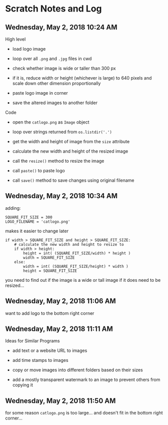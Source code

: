 # Scratch Notes and Log

## Wednesday, May 2, 2018 10:24 AM

High level

* load logo image

* loop over all `.png` and `.jpg` files in cwd

* check whether image is wide or taller than 300 px

* if it is, reduce width or height (whichever is large) to 640 pixels and scale down other dimension proportionally

* paste logo image in corner

* save the altered images to another folder

Code

* open the `catlogo.png` as `Image` object

* loop over strings returned from `os.listdir('.')`

* get the width and height of image from the `size` attribute

* calculate the new width and height of the resized image

* call the `resize()` method to resize the image

* call `paste()` to paste logo

* call `save()` method to save changes using original filename

## Wednesday, May 2, 2018 10:34 AM

adding:

	SQUARE_FIT_SIZE = 300
	LOGO_FILENAME = 'catlogo.png'

makes it easier to change later

	if width > SQUARE_FIT_SIZE and height > SQUARE_FIT_SIZE:
		# calculate the new width and height to resize to
		if width > height:
			height = int( (SQUARE_FIT_SIZE/width) * height )
			width = SQUARE_FIT_SIZE
		else:
			width = int( (SQUARE_FIT_SIZE/height) * width )
			height = SQUARE_FIT_SIZE

you need to find out if the image is a wide or tall image if it does need to be resized...

## Wednesday, May 2, 2018 11:06 AM

want to add logo to the bottom right corner

## Wednesday, May 2, 2018 11:11 AM

Ideas for Similar Programs

* add text or a website URL to images

* add time stamps to images

* copy or move images into different folders based on their sizes

* add a mostly transparent watermark to an image to prevent others from copying it

## Wednesday, May 2, 2018 11:50 AM

for some reason `catlogo.png` is too large...  and doesn't fit in the bottom right corner...

